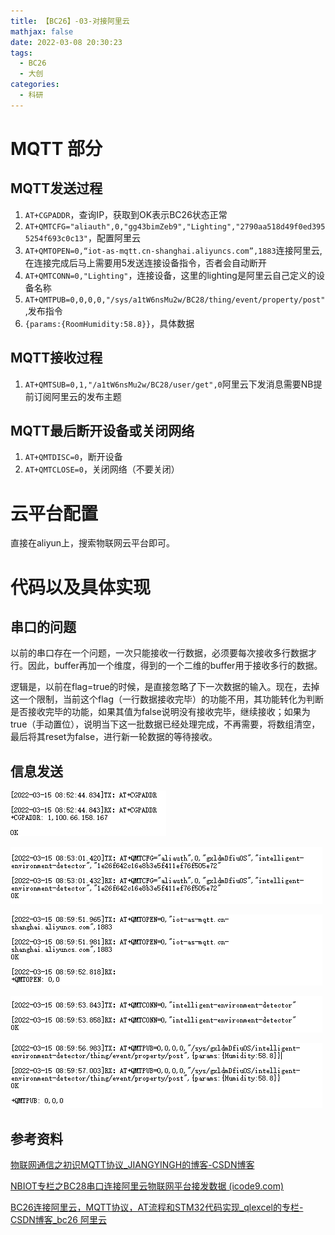 ```yaml
---
title: 【BC26】-03-对接阿里云
mathjax: false
date: 2022-03-08 20:30:23
tags:
  - BC26
  - 大创
categories:
  - 科研
---
```


# MQTT 部分

## MQTT发送过程

1. `AT+CGPADDR`，查询IP，获取到OK表示BC26状态正常
2. `AT+QMTCFG="aliauth",0,"gg43bimZeb9","Lighting","2790aa518d49f0ed3955254f693c0c13"`，配置阿里云
3. `AT+QMTOPEN=0,“iot-as-mqtt.cn-shanghai.aliyuncs.com”,1883`连接阿里云,在连接完成后马上需要用5发送连接设备指令，否者会自动断开
4. `AT+QMTCONN=0,"Lighting"`，连接设备，这里的lighting是阿里云自己定义的设备名称
5. `AT+QMTPUB=0,0,0,0,"/sys/a1tW6nsMu2w/BC28/thing/event/property/post"`,发布指令
6. `{params:{RoomHumidity:58.8}}`，具体数据

## MQTT接收过程

1. `AT+QMTSUB=0,1,"/a1tW6nsMu2w/BC28/user/get",0`阿里云下发消息需要NB提前订阅阿里云的发布主题

## MQTT最后断开设备或关闭网络

1. `AT+QMTDISC=0`，断开设备
2. `AT+QMTCLOSE=0`，关闭网络（不要关闭）

# 云平台配置

直接在aliyun上，搜索物联网云平台即可。

# 代码以及具体实现

## 串口的问题

以前的串口存在一个问题，一次只能接收一行数据，必须要每次接收多行数据才行。因此，buffer再加一个维度，得到的一个二维的buffer用于接收多行的数据。

逻辑是，以前在flag=true的时候，是直接忽略了下一次数据的输入。现在，去掉这一个限制，当前这个flag（一行数据接收完毕）的功能不用，其功能转化为判断是否接收完毕的功能，如果其值为false说明没有接收完毕，继续接收；如果为true（手动置位），说明当下这一批数据已经处理完成，不再需要，将数组清空，最后将其reset为false，进行新一轮数据的等待接收。

## 信息发送

![第一条指令标准接收情况](https://raw.githubusercontent.com/PengXuanyao/img-bed/main/image-20220315205608885.png)

![第二条指令标准接收情况](https://raw.githubusercontent.com/PengXuanyao/img-bed/main/image-20220315205855365.png)

![第三条指令标准接收情况](https://raw.githubusercontent.com/PengXuanyao/img-bed/main/image-20220315210021168.png)

![第四条指令标准接收情况](https://raw.githubusercontent.com/PengXuanyao/img-bed/main/image-20220315210107956.png)

![发送信息](https://raw.githubusercontent.com/PengXuanyao/img-bed/main/image-20220315210154288.png)



## 参考资料

[物联网通信之初识MQTT协议_JIANGYINGH的博客-CSDN博客](https://blog.csdn.net/JIANGYINGH/article/details/106795838)

[NBIOT专栏之BC28串口连接阿里云物联网平台接发数据 (icode9.com)](https://www.icode9.com/content-4-818090.html)

[BC26连接阿里云，MQTT协议，AT流程和STM32代码实现_qlexcel的专栏-CSDN博客_bc26 阿里云](https://blog.csdn.net/qlexcel/article/details/112095247)
